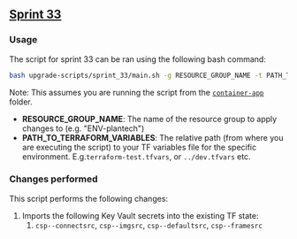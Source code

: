 ## [Sprint 33](./sprint_33/main.sh)

### Usage

The script for sprint 33 can be ran using the following bash command:

```bash
bash upgrade-scripts/sprint_33/main.sh -g RESOURCE_GROUP_NAME -t PATH_TO_TERRAFORM_VARIABLES
```

Note: This assumes you are running the script from the [`container-app`](../) folder.

- **RESOURCE_GROUP_NAME**: The name of the resource group to apply changes to (e.g. "ENV-plantech")
- **PATH_TO_TERRAFORM_VARIABLES**: The relative path (from where you are executing the script) to your TF variables file for the specific environment. E.g.`terraform-test.tfvars`, or `../dev.tfvars` etc.

### Changes performed

This script performs the following changes:

1. Imports the following Key Vault secrets into the existing TF state:
   1. `csp--connectsrc`, `csp--imgsrc`, `csp--defaultsrc`, `csp--framesrc`